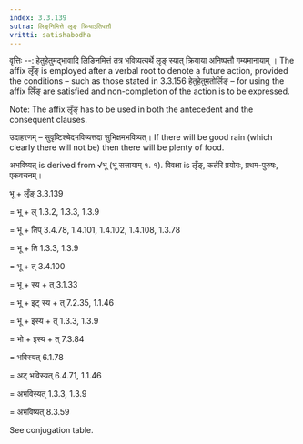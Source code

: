 ```yaml
---
index: 3.3.139
sutra: लिङ्‌निमित्ते लृङ् क्रियाऽतिपत्तौ
vritti: satishabodha
---
```



वृत्तिः --: हेतुहेतुमद्भावादि लिङिनमित्तं तत्र भविष्यत्यर्थे लृङ् स्यात् क्रियाया अनिष्पत्तौ गम्यमानायाम् । The affix लृँङ् is employed after a verbal root to denote a future action, provided the conditions – such as those stated in 3.3.156 हेतुहेतुमतोर्लिङ् – for using the affix लिँङ् are satisfied and non-completion of the action is to be expressed.

Note: The affix लृँङ् has to be used in both the antecedent and the consequent clauses.


उदाहरणम् – सुवृष्टिश्चेदभविष्यत्तदा सुभिक्षमभविष्यत्। If there will be good rain (which clearly there will not be) then there will be plenty of food.


अभविष्यत् is derived from √भू (भू सत्तायाम् १. १). विवक्षा is लृँङ्, कर्तरि प्रयोगः, प्रथम-पुरुषः, एकवचनम्।


भू + लृँङ् 3.3.139

= भू + ल् 1.3.2, 1.3.3, 1.3.9

= भू + तिप् 3.4.78, 1.4.101, 1.4.102, 1.4.108, 1.3.78

= भू + ति 1.3.3, 1.3.9

= भू + त् 3.4.100

= भू + स्य + त् 3.1.33

= भू + इट् स्य + त् 7.2.35, 1.1.46

= भू + इस्य + त् 1.3.3, 1.3.9

= भो + इस्य + त् 7.3.84

= भविस्यत् 6.1.78

= अट् भविस्यत् 6.4.71, 1.1.46

= अभविस्यत् 1.3.3, 1.3.9

= अभविष्यत् 8.3.59


See conjugation table.


